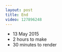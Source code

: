 ```yaml
---
layout: post
title: End
video: 127896248
---
```


* 13 May 2015
* 2 hours to make
* 30 minutes to render